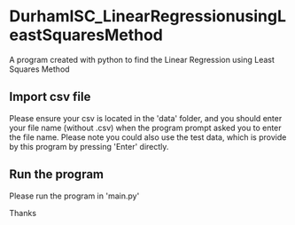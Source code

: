 # DurhamISC_LinearRegressionusingLeastSquaresMethod
A program created with python to find the Linear Regression using Least Squares Method

## Import csv file
Please ensure your csv is located in the 'data' folder, and you should enter your file name (without .csv) when the program prompt asked you to enter the file name. Please note you could also use the test data, which is provide by this program by pressing 'Enter' directly.

## Run the program
Please run the program in 'main.py'

Thanks